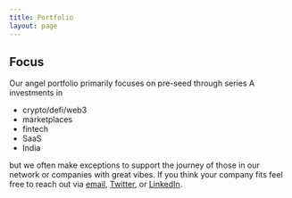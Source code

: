 ```yaml
---
title: Portfolio
layout: page
---
```


## Focus
Our angel portfolio primarily focuses on pre-seed through series A investments
in

- crypto/defi/web3
- marketplaces
- fintech
- SaaS
- India

but we often make exceptions to support the journey of those in our
network or companies with great vibes. If you think your company fits feel free
to reach out via [email](mailto:yuhasker@gmail.com),
[Twitter](https://twitter.com/ghasker), or
[LinkedIn](https://www.linkedin.com/in/betty-yuhasker/).

